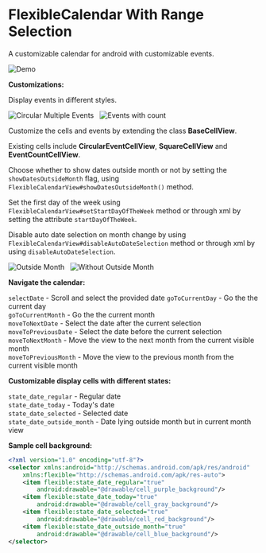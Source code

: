 # FlexibleCalendar With Range Selection

A customizable calendar for android with customizable events.

![Demo](demo/demo.gif)



**Customizations:**

Display events in different styles.

![Circular Multiple Events](demo/screenshot-1.jpg) &nbsp; ![Events with count](demo/screenshot-4.jpg)

Customize the cells and events by extending the class **BaseCellView**. 

Existing cells include **CircularEventCellView**, **SquareCellView** and **EventCountCellView**.

Choose whether to show dates outside month or not by setting the `showDatesOutsideMonth` flag,
 using `FlexibleCalendarView#showDatesOutsideMonth()` method.

Set the first day of the week using `FlexibleCalendarView#setStartDayOfTheWeek` method or through xml
 by setting the attribute `startDayOfTheWeek`.

Disable auto date selection on month change by using `FlexibleCalendarView#disableAutoDateSelection` method or through xml by using `disableAutoDateSelection`.

![Outside Month](demo/screenshot-2.jpg) &nbsp; ![Without Outside Month](demo/screenshot-3.jpg)

**Navigate the calendar:**

`selectDate` - Scroll and select the provided date
`goToCurrentDay` - Go the the current day <br/>
`goToCurrentMonth` - Go the the current month <br/>
`moveToNextDate` - Select the date after the current selection <br/>
`moveToPreviousDate` - Select the date before the current selection <br/>
`moveToNextMonth` - Move the view to the next month from the current visible month <br/>
`moveToPreviousMonth` - Move the view to the previous month from the current visible month <br/>

**Customizable display cells with different states:**

`state_date_regular` - Regular date<br/>
`state_date_today` - Today's date<br/>
`state_date_selected` - Selected date<br/>
`state_date_outside_month` - Date lying outside month but in current month view<br/>

**Sample cell background:**

```xml
<?xml version="1.0" encoding="utf-8"?>
<selector xmlns:android="http://schemas.android.com/apk/res/android"
    xmlns:flexible="http://schemas.android.com/apk/res-auto">
    <item flexible:state_date_regular="true"
        android:drawable="@drawable/cell_purple_background"/>
    <item flexible:state_date_today="true"
        android:drawable="@drawable/cell_gray_background"/>
    <item flexible:state_date_selected="true"
        android:drawable="@drawable/cell_red_background"/>
    <item flexible:state_date_outside_month="true"
        android:drawable="@drawable/cell_blue_background"/>
</selector>
```
